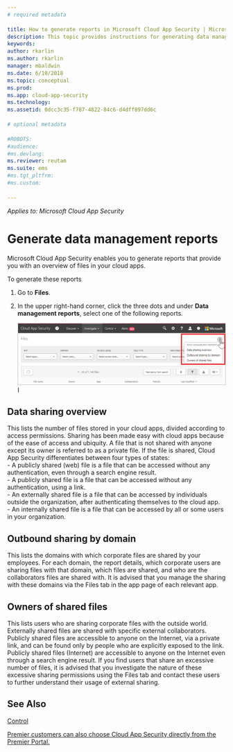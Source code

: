 ```yaml
---
# required metadata

title: How to generate reports in Microsoft Cloud App Security | Microsoft Docs
description: This topic provides instructions for generating data management reports in Microsoft Cloud App Security.
keywords:
author: rkarlin
ms.author: rkarlin
manager: mbaldwin
ms.date: 6/10/2018
ms.topic: conceptual
ms.prod:
ms.app: cloud-app-security
ms.technology:
ms.assetid: 0dcc3c35-f787-4822-84c6-d4dff897dd6c

# optional metadata

#ROBOTS:
#audience:
#ms.devlang:
ms.reviewer: reutam
ms.suite: ems
#ms.tgt_pltfrm:
#ms.custom:

---
```


*Applies to: Microsoft Cloud App Security*



# Generate data management reports

Microsoft Cloud App Security enables you to generate reports that provide you with an overview of files in your cloud apps.

To generate these reports

1. Go to **Files**. 
2. In the upper right-hand corner, click the three dots and under **Data management reports**, select one of the following reports.

   ![reports](./media/reports.png)
I
## Data sharing overview 

This lists the number of files stored in your cloud apps, divided according to access permissions. Sharing has been made easy with cloud apps because of the ease of access and ubiquity. A file that is not shared with anyone except its owner is referred to as a private file. If the file is shared, Cloud App Security differentiates between four types of states: <br> - A publicly shared (web) file is a file that can be accessed without any authentication, even through a search engine result.<br> - A publicly shared file is a file that can be accessed without any authentication, using a link.<br> - An externally shared file is a file that can be accessed by individuals outside the organization, after authenticating themselves to the cloud app.<br> - An internally shared file is a file that can be accessed by all or some users in your organization.

## Outbound sharing by domain

This lists the domains with which corporate files are shared by your employees. For each domain, the report details, which corporate users are sharing files with that domain, which files are shared, and who are the collaborators files are shared with. It is advised that you manage the sharing with these domains via the Files tab in the app page of each relevant app.

## Owners of shared files

This lists users who are sharing corporate files with the outside world. Externally shared files are shared with specific external collaborators. Publicly shared files are accessible to anyone on the Internet, via a private link, and can be found only by people who are explicitly exposed to the link. Publicly shared files (Internet) are accessible to anyone on the Internet even through a search engine result. If you find users that share an excessive number of files, it is advised that you investigate the nature of these excessive sharing permissions using the Files tab and contact these users to further understand their usage of external sharing.


  
## See Also 
[Control](control.md)   

[Premier customers can also choose Cloud App Security directly from the Premier Portal.](https://premier.microsoft.com/)  
  
  